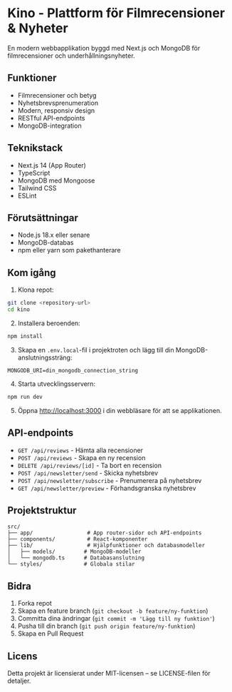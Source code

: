 # Kino - Plattform för Filmrecensioner & Nyheter

En modern webbapplikation byggd med Next.js och MongoDB för filmrecensioner och underhållningsnyheter.

## Funktioner

- Filmrecensioner och betyg
- Nyhetsbrevsprenumeration
- Modern, responsiv design
- RESTful API-endpoints
- MongoDB-integration

## Teknikstack

- Next.js 14 (App Router)
- TypeScript
- MongoDB med Mongoose
- Tailwind CSS
- ESLint

## Förutsättningar

- Node.js 18.x eller senare
- MongoDB-databas
- npm eller yarn som pakethanterare

## Kom igång

1. Klona repot:
```bash
git clone <repository-url>
cd kino
```

2. Installera beroenden:
```bash
npm install
```

3. Skapa en `.env.local`-fil i projektroten och lägg till din MongoDB-anslutningssträng:
```
MONGODB_URI=din_mongodb_connection_string
```

4. Starta utvecklingsservern:
```bash
npm run dev
```

5. Öppna [http://localhost:3000](http://localhost:3000) i din webbläsare för att se applikationen.

## API-endpoints

- `GET /api/reviews` - Hämta alla recensioner
- `POST /api/reviews` - Skapa en ny recension
- `DELETE /api/reviews/[id]` - Ta bort en recension
- `POST /api/newsletter/send` - Skicka nyhetsbrev
- `POST /api/newsletter/subscribe` - Prenumerera på nyhetsbrev
- `GET /api/newsletter/preview` - Förhandsgranska nyhetsbrev

## Projektstruktur

```
src/
├── app/                 # App router-sidor och API-endpoints
├── components/          # React-komponenter
├── lib/                 # Hjälpfunktioner och databasmodeller
│   ├── models/         # MongoDB-modeller
│   └── mongodb.ts      # Databasanslutning
└── styles/             # Globala stilar
```

## Bidra

1. Forka repot
2. Skapa en feature branch (`git checkout -b feature/ny-funktion`)
3. Committa dina ändringar (`git commit -m 'Lägg till ny funktion'`)
4. Pusha till din branch (`git push origin feature/ny-funktion`)
5. Skapa en Pull Request

## Licens

Detta projekt är licensierat under MIT-licensen – se LICENSE-filen för detaljer.

